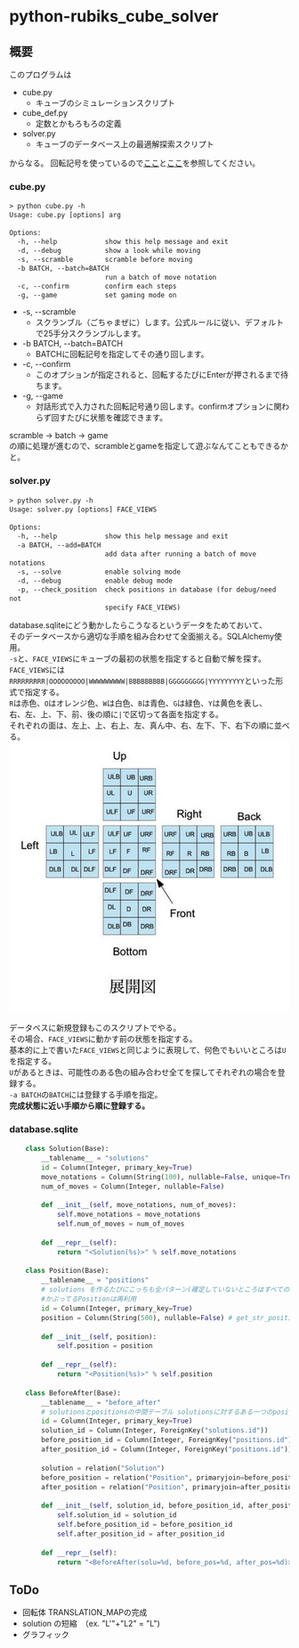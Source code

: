 python-rubiks\_cube\_solver
====

## 概要 ##
このプログラムは

 - cube.py
   - キューブのシミュレーションスクリプト
 - cube_def.py
   - 定数とかもろもろの定義
 - solver.py
   - キューブのデータベース上の最適解探索スクリプト

からなる。
回転記号を使っているので[ここ](http://www.planet-puzzle.com/cubekaiten.html)と[ここ](http://www.planet-puzzle.com/cube-shift.html)を参照してください。

### cube.py ###
    > python cube.py -h
    Usage: cube.py [options] arg  
    
    Options:  
      -h, --help            show this help message and exit  
      -d, --debug           show a look while moving  
      -s, --scramble        scramble before moving  
      -b BATCH, --batch=BATCH  
                            run a batch of move notation  
      -c, --confirm         confirm each steps  
      -g, --game            set gaming mode on  

 * -s, --scramble
   * スクランブル（ごちゃまぜに）します。公式ルールに従い、デフォルトで25手分スクランブルします。
 * -b BATCH, --batch=BATCH
   * BATCHに回転記号を指定してその通り回します。
 * -c, --confirm
   * このオプションが指定されると、回転するたびにEnterが押されるまで待ちます。
 * -g, --game
   * 対話形式で入力された回転記号通り回します。confirmオプションに関わらず回すたびに状態を確認できます。

scramble -> batch -> game  
の順に処理が進むので、scrambleとgameを指定して遊ぶなんてこともできるかと。

### solver.py ###
    > python solver.py -h
    Usage: solver.py [options] FACE_VIEWS
    
    Options:
      -h, --help            show this help message and exit
      -a BATCH, --add=BATCH
                            add data after running a batch of move notations
      -s, --solve           enable solving mode
      -d, --debug           enable debug mode
      -p, --check_position  check positions in database (for debug/need not
                            specify FACE_VIEWS)
    

database.sqliteにどう動かしたらこうなるというデータをためておいて、  
そのデータベースから適切な手順を組み合わせて全面揃える。SQLAlchemy使用。  
`-s`と、`FACE_VIEWS`にキューブの最初の状態を指定すると自動で解を探す。  
`FACE_VIEWS`には`RRRRRRRRR|OOOOOOOOO|WWWWWWWWW|BBBBBBBBB|GGGGGGGGG|YYYYYYYYY`といった形式で指定する。  
`R`は赤色、`O`はオレンジ色、`W`は白色、`B`は青色、`G`は緑色、`Y`は黄色を表し、  
右、左、上、下、前、後の順に`|`で区切って各面を指定する。  
それぞれの面は、左上、上、右上、左、真ん中、右、左下、下、右下の順に並べる。  
![展開図](https://github.com/pheehs/python-rubiks_cube_solver/raw/master/tenkai-zu.jpg "展開図")

データベスに新規登録もこのスクリプトでやる。  
その場合、`FACE_VIEWS`に動かす前の状態を指定する。  
基本的に上で書いた`FACE_VIEWS`と同じように表現して、何色でもいいところは`U`を指定する。  
`U`があるときは、可能性のある色の組み合わせ全てを探してそれぞれの場合を登録する。  
`-a BATCH`の`BATCH`には登録する手順を指定。  
__完成状態に近い手順から順に登録する。__

### database.sqlite ###
```python
    class Solution(Base):
        __tablename__ = "solutions"
        id = Column(Integer, primary_key=True)
        move_notations = Column(String(100), nullable=False, unique=True) # 100あればいいよね
        num_of_moves = Column(Integer, nullable=False)
    
        def __init__(self, move_notations, num_of_moves):
            self.move_notations = move_notations
            self.num_of_moves = num_of_moves
            
        def __repr__(self):
            return "<Solution(%s)>" % self.move_notations
    
    class Position(Base):
        __tablename__ = "positions"
        # solutions を作るたびにこっちも全パターン(確定していないところはすべての組み合わせ)作る 
        #かぶってるPositionは再利用
        id = Column(Integer, primary_key=True)
        position = Column(String(500), nullable=False) # get_str_positionで取得する値にUNDEFINEDが加わる。get_str_position()は長さ481で固定っぽい
    
        def __init__(self, position):
            self.position = position
            
        def __repr__(self):
            return "<Position(%s)>" % self.position
    
    class BeforeAfter(Base):
        __tablename__ = "before_after"
        # solutionsとpositionsの中間テーブル solutionsに対するある一つのpositions(before)とその(after)
        id = Column(Integer, primary_key=True)
        solution_id = Column(Integer, ForeignKey("solutions.id"))
        before_position_id = Column(Integer, ForeignKey("positions.id"))
        after_position_id = Column(Integer, ForeignKey("positions.id"))
    
        solution = relation("Solution")
        before_position = relation("Position", primaryjoin=before_position_id==Position.id) # 凝った
        after_position = relation("Position", primaryjoin=after_position_id==Position.id) ##
        
        def __init__(self, solution_id, before_position_id, after_position_id):
            self.solution_id = solution_id
            self.before_position_id = before_position_id
            self.after_position_id = after_position_id
    
        def __repr__(self):
            return "<BeforeAfter(solu=%d, before_pos=%d, after_pos=%d)>" % (self.solution_id, self.before_position_id, self.after_position_id)
```
## ToDo ##
 - 回転体 TRANSLATION_MAPの完成
 - solution の短縮　（ex. "L'"+"L2" = "L")
 - グラフィック
